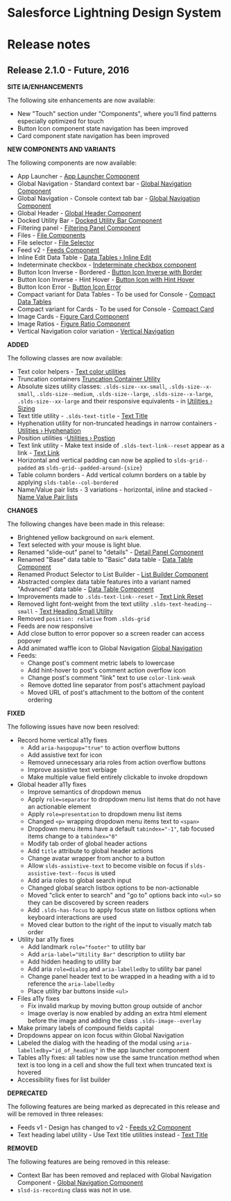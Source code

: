 # Salesforce Lightning Design System
# Release notes

## Release 2.1.0 - Future, 2016

**SITE IA/ENHANCEMENTS**

The following site enhancements are now available:

- New "Touch" section under "Components", where you’ll find patterns especially optimized for touch
- Button Icon component state navigation has been improved
- Card component state navigation has been improved

**NEW COMPONENTS AND VARIANTS**

The following components are now available:

- App Launcher - [App Launcher Component](/components/app-launcher/)
- Global Navigation - Standard context bar - [Global Navigation Component](/components/global-navigation)
- Global Navigation - Console context tab bar - [Global Navigation Component](/components/global-navigation#context-tab-bar)
- Global Header - [Global Header Component](/components/global-header)
- Docked Utility Bar - [Docked Utility Bar Component](/components/docked-utility-bar/#utility-bar)
- Filtering panel - [Filtering Panel Component](/components/panels/#filtering)
- Files - [File Components](/components/files/)
- File selector - [File Selector](/components/file-selector)
- Feed v2 - [Feeds Component](/components/feeds/)
- Inline Edit Data Table - [Data Tables › Inline Edit](/components/data-tables/#flavor-inline-edit)
- Indeterminate checkbox - [Indeterminate checkbox component](/components/forms/#flavor-checkbox)
- Button Icon Inverse - Bordered - [Button Icon Inverse with Border](/components/buttons/#icon-container)
- Button Icon Inverse - Hint Hover - [Button Icon with Hint Hover](/components/buttons/#icon-with-hint-hover)
- Button Icon Error - [Button Icon Error](/components/buttons/#flavor-icon)
- Compact variant for Data Tables - To be used for Console - [Compact Data Tables](/components/data-tables/#compact)
- Compact variant for Cards - To be used for Console - [Compact Card](/components/cards/#base-compact)
- Image Cards - [Figure Card Component](/components/images/#flavor-figure)
- Image Ratios - [Figure Ratio Component](/components/images/#flavor-figure)
- Vertical Navigation color variation - [Vertical Navigation](/components/navigation/#flavor-vertical)

**ADDED**

The following classes are now available:

- Text color helpers - [Text color utilities](/components/utilities/text#color)
- Truncation containers [Truncation Container Utility](/components/utilities/truncation/#max-width)
- Absolute sizes utility classes: `.slds-size--xx-small`, `.slds-size--x-small`, `.slds-size--medium`, `.slds-size--large`, `.slds-size--x-large`, `.slds-size--xx-large` and their responsive equivalents - in [Utilities › Sizing](/components/utilities/sizing/)
- Text title utility - `.slds-text-title` - [Text Title](/components/utilities/text/#flavor-title)
- Hyphenation utility for non-truncated headings in narrow containers - [Utilities › Hyphenation](/components/utilities/hyphenation/)
- Position utilities -[Utilities › Postion](/components/utilities/position/)
- Text link utility - Make text inside of `.slds-text-link--reset` appear as a link - [Text Link](/components/utilities/interactions/#flavor-text-link)
- Horizontal and vertical padding can now be applied to `slds-grid--padded` as `slds-grid--padded-around-{size}`
- Table column borders - Add vertical column borders on a table by applying `slds-table--col-bordered`
- Name/Value pair lists - 3 variations - horizontal, inline and stacked - [Name Value Pair lists](/components/utilities/lists/#flavor-name-value-pair)

**CHANGES**

The following changes have been made in this release:

- Brightened yellow background on `mark` element.
- Text selected with your mouse is light blue.
- Renamed "slide-out" panel to "details" - [Detail Panel Component](/components/panels/#detail)
- Renamed "Base" data table to "Basic" data table - [Data Table Component](/components/data-tables/)
- Renamed Product Selector to List Builder - [List Builder Component](/components/list-builder/)
- Abstracted complex data table features into a variant named "Advanced" data table - [Data Table Component](/components/data-tables/#advanced)
- Improvements made to `.slds-text-link--reset` - [Text Link Reset](/components/utilities/interactions/#link-reset)
- Removed light font-weight from the text utility `.slds-text-heading--small` - [Text Heading Small Utility](/components/utilities/text/#heading-small)
- Removed `position: relative` from `.slds-grid`
- Feeds are now responsive
- Add close button to error popover so a screen reader can access popover
- Add animated waffle icon to Global Navigation [Global Navigation](/components/global-navigation/)
- Feeds:
  - Change post's comment metric labels to lowercase
  - Add hint-hover to post's comment action overflow icon
  - Change post's comment "link" text to use `color-link-weak`
  - Remove dotted line separator from post's attachment payload
  - Moved URL of post's attachment to the bottom of the content ordering

**FIXED**

The following issues have now been resolved:

- Record home vertical a11y fixes
  - Add `aria-haspopup="true"` to action overflow buttons
  - Add assistive text for icon
  - Removed unnecessary aria roles from action overflow buttons
  - Improve assistive text verbiage
  - Make multiple value field entirely clickable to invoke dropdown
- Global header a11y fixes
  - Improve semantics of dropdown menus
  - Apply `role=separator` to dropdown menu list items that do not have an actionable element
  - Apply `role=presentation` to dropdown menu list items
  - Changed `<p>` wrapping dropdown menu items text to `<span>`
  - Dropdown menu items have a default `tabindex="-1"`, tab focused items change to a `tabindex="0"`
  - Modify tab order of global header actions
  - Add `title` attribute to global header actions
  - Change avatar wrapper from anchor to a button
  - Allow `slds-assistive-text` to become visible on focus if `slds-assistive-text--focus` is used
  - Add aria roles to global search input
  - Changed global search listbox options to be non-actionable
  - Moved "click enter to search" and "go to" options back into `<ul>` so they can be discovered by screen readers
  - Add `.slds-has-focus` to apply focus state on listbox options when keyboard interactions are used
  - Moved clear button to the right of the input to visually match tab order
- Utility bar a11y fixes
  - Add landmark `role="footer"` to utility bar
  - Add `aria-label="Utility Bar"` description to utility bar
  - Add hidden heading to utility bar
  - Add aria `role=dialog` and `aria-labelledby` to utility bar panel
  - Change panel header text to be wrapped in a heading with a id to reference the `aria-labelledby`
  - Place utility bar buttons inside `<ul>`
- Files a11y fixes
  - Fix invalid markup by moving button group outside of anchor
  - Image overlay is now enabled by adding an extra html element before the image and adding the class `.slds-image--overlay`
- Make primary labels of compound fields capital
- Dropdowns appear on icon focus within Global Navigation
- Labeled the dialog with the heading of the modal using `aria-labelledby="id_of_heading"` in the app launcher component
- Tables a11y fixes: all tables now use the same truncation method when text is too long in a cell and show the full text when truncated text is hovered
- Accessibility fixes for list builder

**DEPRECATED**

The following features are being marked as deprecated in this release and will be removed in three releases:

- Feeds v1 - Design has changed to v2 - [Feeds v2 Component](/components/feeds/)
- Text heading label utility - Use Text title utilities instead - [Text Title](/components/utilities/text/#flavor-title)

**REMOVED**

The following features are being removed in this release:

- Context Bar has been removed and replaced with Global Navigation Component - [Global Navigation Component](/components/global-navigation)
- `slsd-is-recording` class was not in use.
